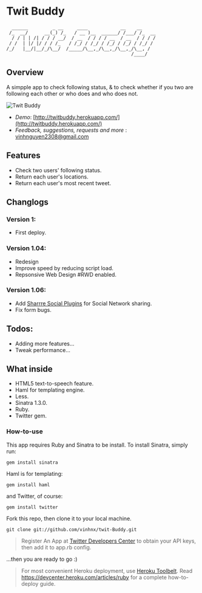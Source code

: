 # Twit Buddy
	  ______         _ __     ____            __    __     
	 /_  __/      __(_) /_   / __ )__  ______/ /___/ /_  __
	  / / | | /| / / / __/  / __  / / / / __  / __  / / / /
	 / /  | |/ |/ / / /_   / /_/ / /_/ / /_/ / /_/ / /_/ / 
	/_/   |__/|__/_/\__/  /_____/\__,_/\__,_/\__,_/\__, /  
	                                              /____/   

## Overview
A simpple app to check following status, & to check whether if you two are following each other or who does and who does not.

![Twit Buddy](http://imgur.com/RuL3Y.png)

* *Demo*: [http://twitbuddy.herokuapp.com/](http://twitbuddy.herokuapp.com/)
* *Feedback, suggestions, requests and more* : vinhnguyen2308@gmail.com

## Features

* Check two users' following status.
* Return each user's locations.
* Return each user's most recent tweet.

## Changlogs
### Version 1:
* First deploy.

### Version 1.04:
* Redesign
* Improve speed by reducing script load.
* Repsonsive Web Design #RWD enabled.

### Version 1.06:
* Add [Sharrre Social Plugins](http://sharrre.com) for Social Network sharing.
* Fix form bugs.

## Todos:
* Adding more features...
* Tweak performance...


## What inside

* HTML5 text-to-speech feature.
* Haml for templating engine.
* Less.
* Sinatra 1.3.0.
* Ruby.
* Twitter gem.

### How-to-use

This app requires Ruby and Sinatra to be install. 
To install Sinatra, simply run:

`gem install sinatra`

Haml is for templating:

`gem install haml`

and Twitter, of course:

`gem install twitter`

Fork this repo, then clone it to your local machine.

`git clone git://github.com/vinhnx/twit-Buddy.git`

> Register An App at [Twitter Developers Center](https://dev.twitter.com/apps) to obtain your API keys, then add it to app.rb config.

...then you are ready to go :)

> For most convenient Heroku deployment, use [Heroku Toolbelt](https://toolbelt.heroku.com). 
> Read https://devcenter.heroku.com/articles/ruby for a complete how-to-deploy guide.